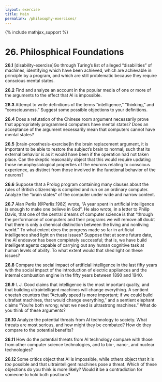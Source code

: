 ```yaml
---
layout: exercise
title: Main
permalink: /philosophy-exercises/
---
```


{% include mathjax_support %}

# 26. Philosphical Foundations

**26.1** \[disability-exercise\]Go through Turing’s list of alleged
“disabilities” of machines, identifying which have been achieved, which
are achievable in principle by a program, and which are still
problematic because they require conscious mental states.

**26.2** Find and analyze an account in the popular media of one or more of the
arguments to the effect that AI is impossible.

**26.3** Attempt to write definitions of the terms “intelligence,” “thinking,”
and “consciousness.” Suggest some possible objections to your
definitions.

**26.4** Does a refutation of the Chinese room argument necessarily prove that
appropriately programmed computers have mental states? Does an
acceptance of the argument necessarily mean that computers cannot have
mental states?

**26.5** \[brain-prosthesis-exercise\]In the brain replacement argument, it is
important to be able to restore the subject’s brain to normal, such that
its external behavior is as it would have been if the operation had not
taken place. Can the skeptic reasonably object that this would require
updating those neurophysiological properties of the neurons relating to
conscious experience, as distinct from those involved in the functional
behavior of the neurons?

**26.6** Suppose that a Prolog program containing many clauses about the rules of
British citizenship is compiled and run on an ordinary computer. Analyze
the “brain states” of the computer under wide and narrow content.

**26.7** Alan Perlis [@Perlis:1982] wrote, “A year spent in artificial
intelligence is enough to make one believe in God”. He also wrote, in a
letter to Philip Davis, that one of the central dreams of computer
science is that “through the performance of computers and their programs
we will remove all doubt that there is only a chemical distinction
between the living and nonliving world.” To what extent does the
progress made so far in artificial intelligence shed light on these
issues? Suppose that at some future date, the AI endeavor has been
completely successful; that is, we have build intelligent agents capable
of carrying out any human cognitive task at human levels of ability. To
what extent would that shed light on these issues?

**26.8** Compare the social impact of artificial intelligence in the last fifty
years with the social impact of the introduction of electric appliances
and the internal combustion engine in the fifty years between 1890 and
1940.

**26.9** I. J. Good claims that intelligence is the most important quality, and
that building ultraintelligent machines will change everything. A
sentient cheetah counters that “Actually speed is more important; if we
could build ultrafast machines, that would change everything,” and a
sentient elephant claims “You’re both wrong; what we need is ultrastrong
machines.” What do you think of these arguments?

**26.10** Analyze the potential threats from AI technology to society. What
threats are most serious, and how might they be combated? How do they
compare to the potential benefits?

**26.11** How do the potential threats from AI technology compare with those from
other computer science technologies, and to bio-, nano-, and nuclear
technologies?

**26.12** Some critics object that AI is impossible, while others object that it
is *too* possible and that ultraintelligent machines pose a
threat. Which of these objections do you think is more likely? Would it
be a contradiction for someone to hold both positions?

